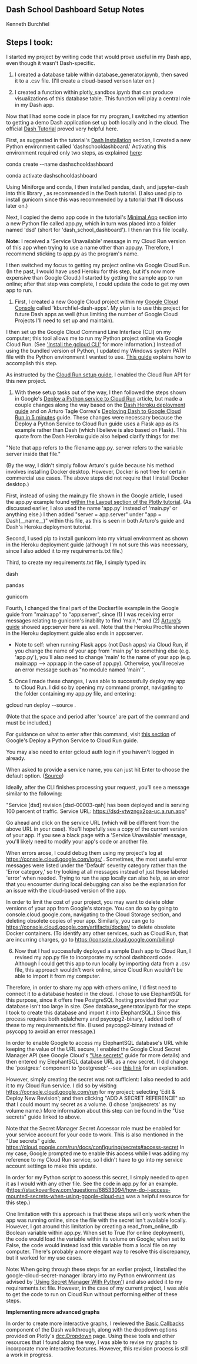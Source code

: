 ## Dash School Dashboard Setup Notes

Kenneth Burchfiel

## Steps I took:

I started my project by writing code that would prove useful in my Dash app, even though it wasn't Dash-specific.

1. I created a database table within database_generator.ipynb, then saved it to a .csv file. (I'll create a cloud-based verison later on.)

1. I created a function within plotly_sandbox.ipynb that can produce visualizations of this database table. This function will play a central role in my Dash app.

Now that I had some code in place for my program, I switched my attention to getting a demo Dash application set up both locally and in the cloud. The official [Dash Tutorial](https://dash.plotly.com/installation) proved very helpful here.

First, as suggested in the tutorial's [Dash Installation](https://dash.plotly.com/installation) section, I created a new Python environment called 'dashschooldashboard.' Activating this environment required only two steps, as explained [here](https://conda.io/projects/conda/en/latest/user-guide/tasks/manage-environments.html#creating-an-environment-with-commands):

conda create --name dashschooldashboard

conda activate dashschooldashboard

Using Miniforge and conda, I then installed pandas, dash, and jupyter-dash into this library , as recommended in the Dash tutorial. (I also used pip to install gunicorn since this was recommended by a tutorial that I'll discuss later on.)

Next, I copied the demo app code in the tutorial's [Minimal App](https://dash.plotly.com/minimal-app) section into a new Python file called app.py, which in turn was placed into a folder named 'dsd' (short for 'dash_school_dashboard'). I then ran this file locally.

**Note:** I received a 'Service Unavailable' message in my Cloud Run version of this app when trying to use a name other than app.py. Therefore, I recommend sticking to app.py as the program's name.

I then switched my focus to getting my project online via Google Cloud Run. (In the past, I would have used Heroku for this step, but it's now more expensive than Google Cloud.) I started by getting the sample app to run online; after that step was complete, I could update the code to get my own app to run.

1. First, I created a new Google Cloud project within my [Google Cloud Console](https://console.cloud.google.com/) called 'kburchfiel-dash-apps'. My plan is to use this project for future Dash apps as well (thus limiting the number of Google Cloud Projects I'll need to set up and maintain). 

I then set up the Google Cloud Command Line Interface (CLI) on my computer; this tool allows me to run my Python project online via Google Cloud Run. (See ['Install the gcloud CLI'](https://cloud.google.com/sdk/docs/install) for more information.) Instead of using the bundled version of Python, I updated my Windows system PATH file with the Python environment I wanted to use. [This guide](https://leifengblog.net/blog/Installing-Google-Cloud-SDK-to-Use-Python-from-Anaconda/) explains how to accomplish this step. 

As instructed by the [Cloud Run setup guide](https://cloud.google.com/run/docs/setup), I enabled the Cloud Run API for this new project. 


1. With these setup tasks out of the way, I then followed the steps shown in Google's [Deploy a Python service to Cloud Run](https://cloud.google.com/run/docs/quickstarts/build-and-deploy/deploy-python-service) article, but made a couple changes along the way based on the [Dash Heroku deployment guide](https://dash.plotly.com/deployment#heroku-for-sharing-public-dash-apps-for-free) and on Arturo Tagle Correa's [Deploying Dash to Google Cloud Run in 5 minutes](https://medium.com/kunder/deploying-dash-to-cloud-run-5-minutes-c026eeea46d4) guide. These changes were necessary because the Deploy a Python Service to Cloud Run guide uses a Flask app as its example rather than Dash (which I believe is also based on Flask). This quote from the Dash Heroku guide also helped clarify things for me:

"Note that app refers to the filename app.py. server refers to the variable server inside that file."

(By the way, I didn't simply follow Arturo's guide because his method involves installing Docker desktop. However, Docker is not free for certain commercial use cases. The above steps did not require that I install Docker desktop.)

First, instead of using the main.py file shown in the Google article, I used the app.py example found [within the Layout section of the Plotly tutorial](https://dash.plotly.com/layout#more-about-html-components). (As discussed earlier, I also used the name 'app.py' instead of 'main.py' or anything else.) I then added  "server = app.server" under "app = Dash(\_\_name\_\_)" within this file, as this is seen in both Arturo's guide and Dash's Heroku deployment tutorial. 

Second, I used pip to install gunicorn into my virtual environment as shown in the Heroku deployment guide (although I'm not sure this was necessary, since I also added it to my requirements.txt file.)

Third, to create my requirements.txt file, I simply typed in:

dash

pandas

gunicorn


Fourth, I changed the final part of the Dockerfile example in the Google guide from "main:app" to "app:server", since (1) I was receiving error messages relating to gunicorn's inability to find 'main,'* and (2) [Arturo's guide](https://medium.com/kunder/deploying-dash-to-cloud-run-5-minutes-c026eeea46d4) showed app:server here as well. Note that the Heroku Procfile shown in the Heroku deployment guide also ends in app:server.

* Note to self: when running Flask apps (not Dash apps) via Cloud Run, if you change the name of your app from 'main.py' to something else (e.g. 'app.py'), you'll also need to change 'main' to the name of your app (e.g. main:app --> app:app in the case of app.py). Otherwise, you'll receive an error message such as "no module named 'main'".

5. Once I made these changes, I was able to successfully deploy my app to Cloud Run. I did so by opening my command prompt, navigating to the folder containing my app.py file, and entering:

gcloud run deploy --source .

(Note that the space and period after 'source' are part of the command and must be included.)

For guidance on what to enter after this command, visit [this section](https://cloud.google.com/run/docs/quickstarts/build-and-deploy/deploy-python-service#deploy) of Google's Deploy a Python Service to Cloud Run guide.

You may also need to enter gcloud auth login if you haven't logged in already.

When asked to provide a service name, you can just hit Enter to choose the default option. ([Source](https://cloud.google.com/run/docs/quickstarts/build-and-deploy/deploy-python-service))

Ideally, after the CLI finishes processing your request, you'll see a message similar to the following:

"Service [dsd] revision [dsd-00003-qah] has been deployed and is serving 100 percent of traffic.
Service URL: https://dsd-vtwzngx2pa-uc.a.run.app"

Go ahead and click on the service URL (which will be different from the above URL in your case). You'll hopefully see a copy of the current version of your app. If you see a black page with a 'Service Unavailable' message, you'll likely need to modify your app's code or another file.

When errors arose, I could debug them using my project's log at https://console.cloud.google.com/logs/ . Sometimes, the most useful error messages were listed under the 'Default' severity category rather than the 'Error category,' so try looking at all messages instead of just those labeled 'error' when needed. Trying to run the app locally can also help, as an error that you encounter during local debugging can also be the explanation for an issue with the cloud-based version of the app.

In order to limit the cost of your project, you may want to delete older versions of your app from Google's storage. You can do so by going to console.cloud.google.com, navigating to the Cloud Storage section, and deleting obsolete copies of your app. Similarly, you can go to https://console.cloud.google.com/artifacts/docker/ to delete obsolete Docker containers. (To identify any other services, such as Cloud Run, that are incurring charges, go to https://console.cloud.google.com/billing)

6. Now that I had successfully deployed a sample Dash app to Cloud Run, I revised my app.py file to incorporate my school dashboard code. Although I could get this app to run locally by importing data from a .csv file, this approach wouldn't work online, since Cloud Run wouldn't be able to import it from my computer.

Therefore, in order to share my app with others online, I'd first need to connect it to a database hosted in the cloud. I chose to use ElephantSQL for this purpose, since it offers free PostgreSQL hosting provided that your database isn't too large in size. (See database_generator.ipynb for the steps I took to create this database and import it into ElephantSQL.) Since this process requires both sqlalchemy and psycopg2-binary, I added both of these to my requirements.txt file. (I used psycopg2-binary instead of psycopg to avoid an error message.)

In order to enable Google to access my ElephantSQL database's URL while keeping the value of the URL secure, I enabled the Google Cloud Secret Manager API (see Google Cloud's ["Use secrets"](https://cloud.google.com/run/docs/configuring/secrets) guide for more details) and then entered my ElephantSQL database URL as a new secret. (I did change the 'postgres:' component to 'postgresql:'--see [this link](https://help.heroku.com/ZKNTJQSK/why-is-sqlalchemy-1-4-x-not-connecting-to-heroku-postgres) for an explanation.

However, simply creating the secret was not sufficient: I also needed to add it to my Cloud Run service. I did so by visiting https://console.cloud.google.com/run for my project; selecting 'Edit & Deploy New Revision'; and then clicking "ADD A SECRET REFERENCE" so that I could mount my secret as a volume. (I chose 'projsecrets' as my volume name.) More information about this step can be found in the "Use secrets" guide linked to above.

Note that the Secret Manager Secret Accessor role must be enabled for your service account for your code to work. This is also mentioned in the "Use secrets" guide.
https://cloud.google.com/run/docs/configuring/secrets#access-secret In my case, Google prompted me to enable this access while I was adding my reference to my Cloud Run service, so I didn't have to go into my service account settings to make this update.

In order for my Python script to access this secret, I simply needed to open it as I would with any other file. See the code in app.py for an example. (https://stackoverflow.com/questions/68533094/how-do-i-access-mounted-secrets-when-using-google-cloud-run was a helpful resource for this step.)

One limitation with this approach is that these steps will only work when the app was running online, since the file with the secret isn't available locally. However, I got around this limitation by creating a read_from_online_db Boolean variable within app.py. When set to True (for online deployment), the code would load the variable within its volume on Google; when set to False, the code would instead load this variable from a local file on my computer. There's probably a more elegant way to resolve this discrepancy, but it worked for my use cases.

Note: When going through these steps for an earlier project, I installed the google-cloud-secret-manager library into my Python environment (as advised by ['Using Secret Manager With Python'](https://codelabs.developers.google.com/codelabs/secret-manager-python#3)) and also added it to my requirements.txt file. However, in the case of my current project, I was able to get the code to run on Cloud Run without performing either of these steps.

**Implementing more advanced graphs**

In order to create more interactive graphs, I reviewed the [Basic Callbacks](https://dash.plotly.com/basic-callbacks) component of the Dash walkthrough, along with the dropdown options provided on Plotly's [dcc.Dropdown](https://dash.plotly.com/dash-core-components/dropdown) page. Using these tools and other resources that I found along the way, I was able to revise my graphs to incorporate more interactive features. However, this revision process is still a work in progress.
